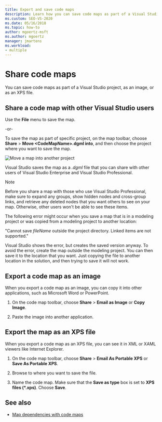 ```yaml
---
title: Export and save code maps
description: Learn how you can save code maps as part of a Visual Studio project, as an image, or as an XPS file.
ms.custom: SEO-VS-2020
ms.date: 05/16/2018
ms.topic: how-to
author: mgoertz-msft
ms.author: mgoertz
manager: jmartens
ms.workload:
- multiple
---
```

# Share code maps

You can save code maps as part of a Visual Studio project, as an image, or as an XPS file.

## Share a code map with other Visual Studio users

Use the **File** menu to save the map.

-or-

To save the map as part of specific project, on the map toolbar, choose **Share** > **Move \<CodeMapName>.dgml into**, and then choose the project where you want to save the map.

![Move a map into another project](../modeling/media/codemapsmovemapmenu.png)

Visual Studio saves the map as a *.dgml* file that you can share with other users of Visual Studio Enterprise and Visual Studio Professional.

> [!NOTE]
> Before you share a map with those who use Visual Studio Professional, make sure to expand any groups, show hidden nodes and cross-group links, and retrieve any deleted nodes that you want others to see on your map. Otherwise, other users won't be able to see these items.
>
> The following error might occur when you save a map that is in a modeling project or was copied from a modeling project to another location:
>
> "Cannot save *fileName* outside the project directory. Linked items are not supported."
>
> Visual Studio shows the error, but creates the saved version anyway. To avoid the error, create the map outside the modeling project. You can then save it to the location that you want. Just copying the file to another location in the solution, and then trying to save it will not work.

## Export a code map as an image

When you export a code map as an image, you can copy it into other applications, such as Microsoft Word or PowerPoint.

1. On the code map toolbar, choose **Share** > **Email as Image** or **Copy Image**.

2. Paste the image into another application.

## Export the map as an XPS file

When you export a code map as an XPS file, you can see it in XML or XAML viewers like Internet Explorer.

1. On the code map toolbar, choose **Share** > **Email As Portable XPS** or **Save As Portable XPS**.

2. Browse to where you want to save the file.

3. Name the code map. Make sure that the **Save as type** box is set to **XPS files (\*.xps)**. Choose **Save**.

## See also

- [Map dependencies with code maps](../modeling/map-dependencies-across-your-solutions.md)
